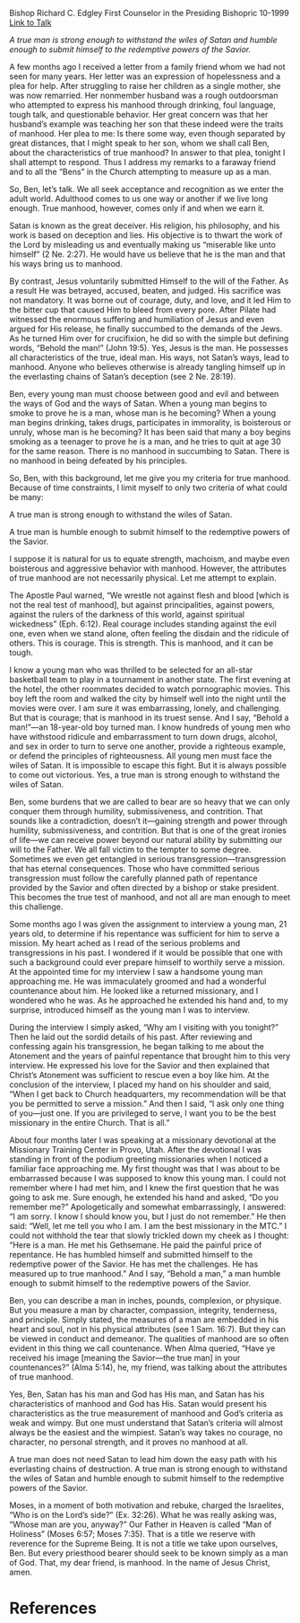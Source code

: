 Bishop Richard C. Edgley
First Counselor in the Presiding Bishopric
10-1999
[Link to Talk](https://www.churchofjesuschrist.org/study/general-conference/1999/10/behold-the-man?lang=eng)

_A true man is strong enough to withstand the wiles of Satan and humble enough to submit himself to the redemptive powers of the Savior._

A few months ago I received a letter from a family friend whom we had not seen for many years. Her letter was an expression of hopelessness and a plea for help. After struggling to raise her children as a single mother, she was now remarried. Her nonmember husband was a rough outdoorsman who attempted to express his manhood through drinking, foul language, tough talk, and questionable behavior. Her great concern was that her husband’s example was teaching her son that these indeed were the traits of manhood. Her plea to me: Is there some way, even though separated by great distances, that I might speak to her son, whom we shall call Ben, about the characteristics of true manhood? In answer to that plea, tonight I shall attempt to respond. Thus I address my remarks to a faraway friend and to all the “Bens” in the Church attempting to measure up as a man.

So, Ben, let’s talk. We all seek acceptance and recognition as we enter the adult world. Adulthood comes to us one way or another if we live long enough. True manhood, however, comes only if and when we earn it.

Satan is known as the great deceiver. His religion, his philosophy, and his work is based on deception and lies. His objective is to thwart the work of the Lord by misleading us and eventually making us “miserable like unto himself” (2 Ne. 2:27). He would have us believe that he is the man and that his ways bring us to manhood.

By contrast, Jesus voluntarily submitted Himself to the will of the Father. As a result He was betrayed, accused, beaten, and judged. His sacrifice was not mandatory. It was borne out of courage, duty, and love, and it led Him to the bitter cup that caused Him to bleed from every pore. After Pilate had witnessed the enormous suffering and humiliation of Jesus and even argued for His release, he finally succumbed to the demands of the Jews. As he turned Him over for crucifixion, he did so with the simple but defining words, “Behold the man!” (John 19:5). Yes, Jesus is the man. He possesses all characteristics of the true, ideal man. His ways, not Satan’s ways, lead to manhood. Anyone who believes otherwise is already tangling himself up in the everlasting chains of Satan’s deception (see 2 Ne. 28:19).

Ben, every young man must choose between good and evil and between the ways of God and the ways of Satan. When a young man begins to smoke to prove he is a man, whose man is he becoming? When a young man begins drinking, takes drugs, participates in immorality, is boisterous or unruly, whose man is he becoming? It has been said that many a boy begins smoking as a teenager to prove he is a man, and he tries to quit at age 30 for the same reason. There is no manhood in succumbing to Satan. There is no manhood in being defeated by his principles.

So, Ben, with this background, let me give you my criteria for true manhood. Because of time constraints, I limit myself to only two criteria of what could be many:





A true man is strong enough to withstand the wiles of Satan.





A true man is humble enough to submit himself to the redemptive powers of the Savior.





I suppose it is natural for us to equate strength, machoism, and maybe even boisterous and aggressive behavior with manhood. However, the attributes of true manhood are not necessarily physical. Let me attempt to explain.

The Apostle Paul warned, “We wrestle not against flesh and blood [which is not the real test of manhood], but against principalities, against powers, against the rulers of the darkness of this world, against spiritual wickedness” (Eph. 6:12). Real courage includes standing against the evil one, even when we stand alone, often feeling the disdain and the ridicule of others. This is courage. This is strength. This is manhood, and it can be tough.

I know a young man who was thrilled to be selected for an all-star basketball team to play in a tournament in another state. The first evening at the hotel, the other roommates decided to watch pornographic movies. This boy left the room and walked the city by himself well into the night until the movies were over. I am sure it was embarrassing, lonely, and challenging. But that is courage; that is manhood in its truest sense. And I say, “Behold a man!”—an 18-year-old boy turned man. I know hundreds of young men who have withstood ridicule and embarrassment to turn down drugs, alcohol, and sex in order to turn to serve one another, provide a righteous example, or defend the principles of righteousness. All young men must face the wiles of Satan. It is impossible to escape this fight. But it is always possible to come out victorious. Yes, a true man is strong enough to withstand the wiles of Satan.

Ben, some burdens that we are called to bear are so heavy that we can only conquer them through humility, submissiveness, and contrition. That sounds like a contradiction, doesn’t it—gaining strength and power through humility, submissiveness, and contrition. But that is one of the great ironies of life—we can receive power beyond our natural ability by submitting our will to the Father. We all fall victim to the tempter to some degree. Sometimes we even get entangled in serious transgression—transgression that has eternal consequences. Those who have committed serious transgression must follow the carefully planned path of repentance provided by the Savior and often directed by a bishop or stake president. This becomes the true test of manhood, and not all are man enough to meet this challenge.

Some months ago I was given the assignment to interview a young man, 21 years old, to determine if his repentance was sufficient for him to serve a mission. My heart ached as I read of the serious problems and transgressions in his past. I wondered if it would be possible that one with such a background could ever prepare himself to worthily serve a mission. At the appointed time for my interview I saw a handsome young man approaching me. He was immaculately groomed and had a wonderful countenance about him. He looked like a returned missionary, and I wondered who he was. As he approached he extended his hand and, to my surprise, introduced himself as the young man I was to interview.

During the interview I simply asked, “Why am I visiting with you tonight?” Then he laid out the sordid details of his past. After reviewing and confessing again his transgression, he began talking to me about the Atonement and the years of painful repentance that brought him to this very interview. He expressed his love for the Savior and then explained that Christ’s Atonement was sufficient to rescue even a boy like him. At the conclusion of the interview, I placed my hand on his shoulder and said, “When I get back to Church headquarters, my recommendation will be that you be permitted to serve a mission.” And then I said, “I ask only one thing of you—just one. If you are privileged to serve, I want you to be the best missionary in the entire Church. That is all.”

About four months later I was speaking at a missionary devotional at the Missionary Training Center in Provo, Utah. After the devotional I was standing in front of the podium greeting missionaries when I noticed a familiar face approaching me. My first thought was that I was about to be embarrassed because I was supposed to know this young man. I could not remember where I had met him, and I knew the first question that he was going to ask me. Sure enough, he extended his hand and asked, “Do you remember me?” Apologetically and somewhat embarrassingly, I answered: “I am sorry. I know I should know you, but I just do not remember.” He then said: “Well, let me tell you who I am. I am the best missionary in the MTC.” I could not withhold the tear that slowly trickled down my cheek as I thought: “Here is a man. He met his Gethsemane. He paid the painful price of repentance. He has humbled himself and submitted himself to the redemptive power of the Savior. He has met the challenges. He has measured up to true manhood.” And I say, “Behold a man,” a man humble enough to submit himself to the redemptive powers of the Savior.

Ben, you can describe a man in inches, pounds, complexion, or physique. But you measure a man by character, compassion, integrity, tenderness, and principle. Simply stated, the measures of a man are embedded in his heart and soul, not in his physical attributes (see 1 Sam. 16:7). But they can be viewed in conduct and demeanor. The qualities of manhood are so often evident in this thing we call countenance. When Alma queried, “Have ye received his image [meaning the Savior—the true man] in your countenances?” (Alma 5:14), he, my friend, was talking about the attributes of true manhood.

Yes, Ben, Satan has his man and God has His man, and Satan has his characteristics of manhood and God has His. Satan would present his characteristics as the true measurement of manhood and God’s criteria as weak and wimpy. But one must understand that Satan’s criteria will almost always be the easiest and the wimpiest. Satan’s way takes no courage, no character, no personal strength, and it proves no manhood at all.

A true man does not need Satan to lead him down the easy path with his everlasting chains of destruction. A true man is strong enough to withstand the wiles of Satan and humble enough to submit himself to the redemptive powers of the Savior.

Moses, in a moment of both motivation and rebuke, charged the Israelites, “Who is on the Lord’s side?” (Ex. 32:26). What he was really asking was, “Whose man are you, anyway?” Our Father in Heaven is called “Man of Holiness” (Moses 6:57; Moses 7:35). That is a title we reserve with reverence for the Supreme Being. It is not a title we take upon ourselves, Ben. But every priesthood bearer should seek to be known simply as a man of God. That, my dear friend, is manhood. In the name of Jesus Christ, amen.

# References
